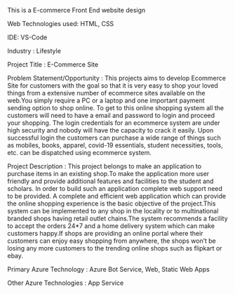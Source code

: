 
This is a E-commerce Front End website design

Web Technologies used: HTML, CSS

IDE: VS-Code

Industry : Lifestyle

Project Title : E-Commerce Site

Problem Statement/Opportunity : This projects aims to develop Ecommerce Site for customers with the goal so that it is very
easy to shop your loved things from a extensive number of ecommerce sites available on
the web.You simply require a PC or a laptop and one important payment sending option to shop online.
To get to this online shopping system all the customers will need to have a email and password
to login and proceed your shopping. The login credentials for an ecommerce system are
under high security and nobody will have the capacity to crack it easily. Upon successful login
the customers can purchase a wide range of things such as mobiles, books, apparel, covid-19
essentials, student necessities, tools, etc. can be dispatched using ecommerce system. 

Project Description : This project belongs to make an application to purchase items in an 
existing shop.To make the application more user friendly and provide additional features and 
facilities to the student and scholars. In order to build such an application complete web support 
need to be provided. A complete and efficient web application which can provide the online 
shopping experience is the basic objective of the project.This system can be implemented to any 
shop in the locality or to multinational branded shops having retail outlet chains.The system 
recommends a facility to accept the orders 24*7 and a home delivery system which can make 
customers happy.If shops are providing an online portal where their customers can enjoy easy 
shopping from anywhere, the shops won’t be losing any more customers to the trending online 
shops such as flipkart or ebay.

Primary Azure Technology : Azure Bot Service, Web, Static Web Apps

Other Azure Technologies : App Service
